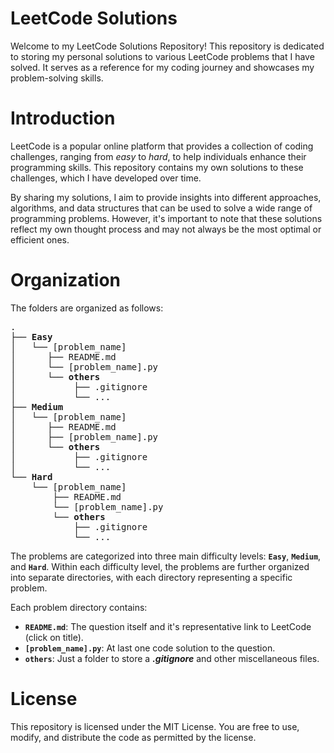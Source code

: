 # LeetCode Solutions
Welcome to my LeetCode Solutions Repository! This repository is dedicated to storing my personal solutions to various LeetCode problems that I have solved. It serves as a reference for my coding journey and showcases my problem-solving skills.

# Introduction
LeetCode is a popular online platform that provides a collection of coding challenges, ranging from *easy* to *hard*, to help individuals enhance their programming skills. This repository contains my own solutions to these challenges, which I have developed over time.

By sharing my solutions, I aim to provide insights into different approaches, algorithms, and data structures that can be used to solve a wide range of programming problems. However, it's important to note that these solutions reflect my own thought process and may not always be the most optimal or efficient ones.

# Organization
The folders are organized as follows:

<pre>
.
├── <b>Easy</b>
│   └── [problem_name]
│      ├── README.md
│      └── [problem_name].py
│      └── <b>others</b>
│           ├── .gitignore
│           └── ...
├── <b>Medium</b>
│   └── [problem_name]
│      ├── README.md
│      ├── [problem_name].py
│      └── <b>others</b>
│           ├── .gitignore
│           └── ...
└── <b>Hard</b>
    └── [problem_name]
        ├── README.md
        └── [problem_name].py
        └── <b>others</b>
            ├── .gitignore
            └── ...
</pre>

The problems are categorized into three main difficulty levels: **`Easy`**, **`Medium`**, and **`Hard`**. Within each difficulty level, the problems are further organized into separate directories, with each directory representing a specific problem.

Each problem directory contains:
  - **`README.md`**: The question itself and it's representative link to LeetCode (click on title).
  - **`[problem_name].py`**: At last one code solution to the question.
  - **`others`**: Just a folder to store a ***.gitignore*** and other miscellaneous files.

# License
This repository is licensed under the MIT License. You are free to use, modify, and distribute the code as permitted by the license.